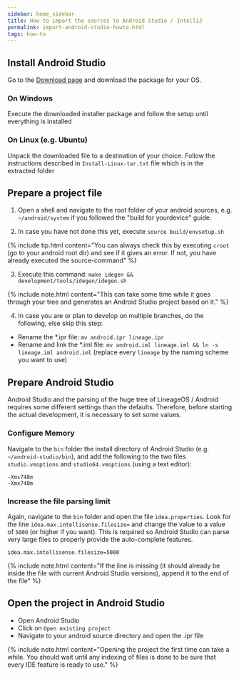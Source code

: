```yaml
---
sidebar: home_sidebar
title: How to import the sources to Android Studio / IntelliJ
permalink: import-android-studio-howto.html
tags: how-to
---
```


## Install Android Studio

Go to the [Download page](https://developer.android.com/studio/index.html#downloads) and download the package for your OS.

### On Windows

Execute the downloaded installer package and follow the setup until everything is installed

### On Linux (e.g. Ubuntu)

Unpack the downloaded file to a destination of your choice. Follow the instructions described in `Install-Linux-tar.txt` file which is in the extracted folder


## Prepare a project file

1) Open a  shell and navigate to the root folder of your android sources, e.g. `~/android/system` if you followed the "build for yourdevice" guide.

2) In case you have not done this yet, execute `source build/envsetup.sh`

{% include tip.html content="You can always check this by executing `croot` (go to your android root dir) and see if it gives an error. If not, you have already executed the source-command" %}

3) Execute this command: ```make idegen && development/tools/idegen/idegen.sh```

{% include note.html content="This can take some time while it goes through your tree and generates an Android Studio project based on it." %}

4) In case you are or plan to develop on multiple branches, do the following, else skip this step:

- Rename the *.ipr file: `mv android.ipr lineage.ipr`
- Rename and link the *.iml file: `mv android.iml lineage.iml && ln -s lineage.iml android.iml` (replace every `lineage` by the naming scheme you want to use)

## Prepare Android Studio

Android Studio and the parsing of the huge tree of LineageOS / Android requires some different settings than the defaults. Therefore, before starting the actual development, it is necessary to set some values.

### Configure Memory

Navigate to the `bin` folder the install directory of Android Studio (e.g. `~/android-studio/bin`), and add the following to the two files `studio.vmoptions` and `studio64.vmoptions` (using a text editor):

```
-Xms748m
-Xmx748m
```

### Increase the file parsing limit

Again, navigate to the `bin` folder and open the file `idea.properties`. Look for the line
`idea.max.intellisense.filesize=` and change the value to a value of `5000` (or higher if you want). This is required so Android Studio can parse very large files to properly provide the auto-complete features.

```
idea.max.intellisense.filesize=5000
```

{% include note.html content="If the line is missing (it should already be inside the file with current Android Studio versions), append it to the end of the file" %}

## Open the project in Android Studio

- Open Android Studio
- Click on `Open existing project`
- Navigate to your android source directory and open the .ipr file

{% include note.html content="Opening the project the first time can take a while. You should wait until any indexing of files is done to be sure that every IDE feature is ready to use." %}
